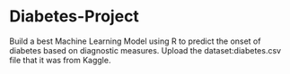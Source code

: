 # Diabetes-Project
Build a best Machine Learning Model using R to predict the onset of diabetes based on diagnostic measures.
Upload the dataset:diabetes.csv file that it was from Kaggle.
